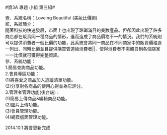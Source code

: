 #資3A 專題 小組 第三組#

壹、系統名稱：Loveing Beautiful (美妝比價網)<br>
貳、系統簡介：<br>
    隨著科技的快速發展，市面上也出現了玲瑯滿目的美妝產品。但卻因此出現了許多商店都在販賣同一種商品的情形，進而造成了商品價格不一的情況。我們的系統則可以提供消費者一個比價的功能，此系統會將同一商品在不同商家中的販賣價格逐一列出、同時比價並且提供購買管道給消費者||，使得消費者不需親自到各個店家一一比價就可獲得完整資訊。<br>
參、系統功能：<br>
1.簡易查詢商品功能。<br>
2.會員專區功能：<br>
 	(1)將喜愛之商品加入追蹤清單功能。<br>
 	(2)分享對各商品的使用心得並為它評分。<br>
3.管理者管理功能(後台端)：<br>
 	(1)簡易上傳商品&編輯商品功能。<br>
 	(2)圖片上傳功能。<br>
 	(3)會員管理功能。<br>
 	(4)網頁版面管理功能。<br>


2014.10.1 將會更新完成
